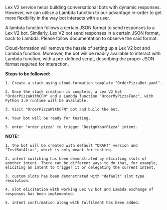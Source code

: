 Lex V2 service helps building conversational bots with dynamic responses. However, we can utilise a Lambda function to our advantage in-order to get more flexibility in the way bot interacts with a user.

A lambda function follows a certain JSON format to send responses to a Lex V2 bot. Similarly, Lex V2 bot send responses in a certain JSON format, back to Lambda. Please follow documentation to observe the said format.

Cloud-formation will remove the hassle of setting up a Lex V2 bot and Lambda function. Moreover, the bot will be readily available to interact with Lambda function, with a pre-defined script, describing the proper JSON format required for interaction.

<b>Steps to be followed:</b>

    1. Create a stack using cloud-formation template "OrderPizzaBot.yaml".

    2. Once the stack creation is complete, a Lex V2 bot "OrderPizzaWithCFN" and a Lambda function "OrderMyPizzaFunc", with Python 3.9 runtime will be available.

    3. Visit "OrderPizzaWithCFN" bot and build the bot. 

    4. Your bot will be ready for testing.

    5. enter "order pizza" to trigger "DesignYourPizza" intent.

<b>NOTE:</b>

    1. the bot will be created with default "DRAFT" version and "TestBotAlias", which is only meant for testing.

    2. intent switching has been demonstrated by eliciting slots of another intent. There can be different ways to do that, for example, eliciting an intent to trigger it or delegating the current intent.

    3. custom slots has been demonstrated with "default" slot type resolution. 

    4. slot elicitation with working Lex V2 bot and Lambda exchange of responses has been implemented.

    5. intent confirmation along with fulfilment has been added.
